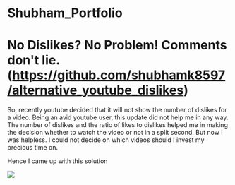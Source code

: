 # Shubham_Portfolio

# No Dislikes? No Problem! Comments don't lie.(https://github.com/shubhamk8597/alternative_youtube_dislikes)

So, recently youtube decided that it will not show the number of dislikes for a video. Being an avid youtube user, this update did not help me in any way. The number of dislikes and the ratio of likes to dislikes helped me in making the decision whether to watch the video or not in a split second. But now I was helpless. I could not decide on which videos should I invest my precious time on.

Hence I came up with this solution

![](https://github.com/shubhamk8597/alternative_youtube_dislikes/blob/main/yt_dislike_problem.gif)
